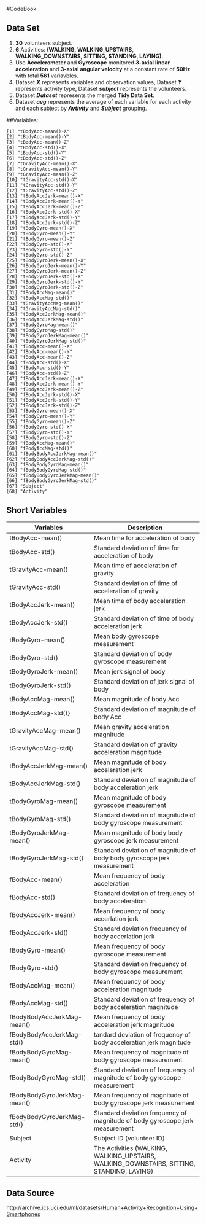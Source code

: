 #CodeBook
## Data Set
1. __30__ volunteers subject.
2. __6__ Activities: __(WALKING, WALKING_UPSTAIRS, WALKING_DOWNSTAIRS, SITTING, STANDING, LAYING)__.
3. Use __Accelerometer__ and __Gyroscope__ monitored __3-axial linear acceleration__ and __3-axial angular velocity__ at a constant rate of __50Hz__ with total  __561__ variavbles.
4. Dataset ___X___ represents variables and observation values, Dataset ___Y___ represents activity type, Dataset ___subject___ represents the volunteers.
5. Dataset ___Dataset___ represents the merged __Tidy Data Set__.
6. Dataset ___avg___ represents the average of each variable for each activity and each subject by  ___Avtivity___ and ___Subject___ grouping.


##Variables:
```
[1] "tBodyAcc-mean()-X"          
[2] "tBodyAcc-mean()-Y"          
[3] "tBodyAcc-mean()-Z"          
[4] "tBodyAcc-std()-X"           
[5] "tBodyAcc-std()-Y"           
[6] "tBodyAcc-std()-Z"           
[7] "tGravityAcc-mean()-X"       
[8] "tGravityAcc-mean()-Y"       
[9] "tGravityAcc-mean()-Z"       
[10] "tGravityAcc-std()-X"        
[11] "tGravityAcc-std()-Y"        
[12] "tGravityAcc-std()-Z"        
[13] "tBodyAccJerk-mean()-X"      
[14] "tBodyAccJerk-mean()-Y"      
[15] "tBodyAccJerk-mean()-Z"      
[16] "tBodyAccJerk-std()-X"       
[17] "tBodyAccJerk-std()-Y"       
[18] "tBodyAccJerk-std()-Z"       
[19] "tBodyGyro-mean()-X"         
[20] "tBodyGyro-mean()-Y"         
[21] "tBodyGyro-mean()-Z"         
[22] "tBodyGyro-std()-X"          
[23] "tBodyGyro-std()-Y"          
[24] "tBodyGyro-std()-Z"          
[25] "tBodyGyroJerk-mean()-X"     
[26] "tBodyGyroJerk-mean()-Y"     
[27] "tBodyGyroJerk-mean()-Z"     
[28] "tBodyGyroJerk-std()-X"      
[29] "tBodyGyroJerk-std()-Y"      
[30] "tBodyGyroJerk-std()-Z"      
[31] "tBodyAccMag-mean()"         
[32] "tBodyAccMag-std()"          
[33] "tGravityAccMag-mean()"      
[34] "tGravityAccMag-std()"       
[35] "tBodyAccJerkMag-mean()"     
[36] "tBodyAccJerkMag-std()"      
[37] "tBodyGyroMag-mean()"        
[38] "tBodyGyroMag-std()"         
[39] "tBodyGyroJerkMag-mean()"    
[40] "tBodyGyroJerkMag-std()"     
[41] "fBodyAcc-mean()-X"          
[42] "fBodyAcc-mean()-Y"          
[43] "fBodyAcc-mean()-Z"          
[44] "fBodyAcc-std()-X"           
[45] "fBodyAcc-std()-Y"           
[46] "fBodyAcc-std()-Z"           
[47] "fBodyAccJerk-mean()-X"      
[48] "fBodyAccJerk-mean()-Y"      
[49] "fBodyAccJerk-mean()-Z"      
[50] "fBodyAccJerk-std()-X"       
[51] "fBodyAccJerk-std()-Y"       
[52] "fBodyAccJerk-std()-Z"       
[53] "fBodyGyro-mean()-X"         
[54] "fBodyGyro-mean()-Y"         
[55] "fBodyGyro-mean()-Z"         
[56] "fBodyGyro-std()-X"          
[57] "fBodyGyro-std()-Y"          
[58] "fBodyGyro-std()-Z"          
[59] "fBodyAccMag-mean()"         
[60] "fBodyAccMag-std()"          
[61] "fBodyBodyAccJerkMag-mean()" 
[62] "fBodyBodyAccJerkMag-std()"  
[63] "fBodyBodyGyroMag-mean()"    
[64] "fBodyBodyGyroMag-std()"     
[65] "fBodyBodyGyroJerkMag-mean()"
[66] "fBodyBodyGyroJerkMag-std()" 
[67] "Subject"                    
[68] "Activity"
```
   
## Short Variables

| Variables | Description
------------|----------------
| tBodyAcc-mean() | Mean time for acceleration of body
| tBodyAcc-std() | Standard deviation of time for acceleration of body
| tGravityAcc-mean()| Mean time of acceleration of gravity 
| tGravityAcc-std() | Standard deviation of time of acceleration of gravity
| tBodyAccJerk-mean() | Mean time of body acceleration jerk
| tBodyAccJerk-std() | Standard deviation of time of body acceleration jerk
| tBodyGyro-mean() | Mean body gyroscope measurement 
| tBodyGyro-std() | Standard deviation of body gyroscope measurement
| tBodyGyroJerk-mean() | Mean jerk signal of body
| tBodyGyroJerk-std() | Standard deviation of jerk signal of body
| tBodyAccMag-mean() |  Mean magnitude of body Acc       
| tBodyAccMag-std()} | Standard deviation of magnitude of body Acc        
| tGravityAccMag-mean() |  Mean gravity acceleration magnitude    
| tGravityAccMag-std() | Standard deviation of gravity acceleration magnitude      
| tBodyAccJerkMag-mean() |  Mean magnitude of body acceleration jerk   
| tBodyAccJerkMag-std() | Standard deviation of magnitude of body acceleration jerk     
| tBodyGyroMag-mean() | Mean magnitude of body gyroscope measurement       
| tBodyGyroMag-std() |  Standard deviation of magnitude of body gyroscope measurement       
| tBodyGyroJerkMag-mean() | Mean magnitude of body body gyroscope jerk measurement   
| tBodyGyroJerkMag-std() | Standard deviation of magnitude of body body gyroscope jerk measurement    
| fBodyAcc-mean() |  Mean frequency of body acceleration        
| fBodyAcc-std() | Standard deviation of frequency of body acceleration          
| fBodyAccJerk-mean() | Mean frequency of body accerlation jerk    
| fBodyAccJerk-std() | Standard deviation frequency of body accerlation jerk      
| fBodyGyro-mean() | Mean frequency of body gyroscope measurement       
| fBodyGyro-std() | Standard deviation frequency of body gyroscope measurement         
| fBodyAccMag-mean() |  Mean frequency of body acceleration magnitude       
| fBodyAccMag-std() | Standard deviation of frequency of body acceleration magnitude         
| fBodyBodyAccJerkMag-mean() | Mean frequency of body acceleration jerk magnitude
| fBodyBodyAccJerkMag-std() | tandard deviation of frequency of body acceleration jerk magnitude 
| fBodyBodyGyroMag-mean() | Mean frequency of magnitude of body gyroscope measurement   
| fBodyBodyGyroMag-std() | Standard deviation of frequency of magnitude of body gyroscope measurement    
| fBodyBodyGyroJerkMag-mean() | Mean frequency of magnitude of body gyroscope jerk measurement
| fBodyBodyGyroJerkMag-std() | Standard deviation frequency of magnitude of body gyroscope jerk measurement
| Subject |   Subject ID (volunteer ID)                 
| Activity | The Activities (WALKING, WALKING\_UPSTAIRS, WALKING\_DOWNSTAIRS, SITTING, STANDING, LAYING)

## Data Source
http://archive.ics.uci.edu/ml/datasets/Human+Activity+Recognition+Using+Smartphones